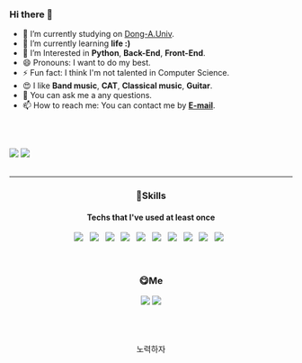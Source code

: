 ### Hi there 👋

- 🔭 I’m currently studying on [Dong-A.Univ](https://donga.ac.kr).
- 🌱 I’m currently learning **life :)**
- 🤨 I’m Interested in **Python**, **Back-End**, **Front-End**.
- 😄 Pronouns: I want to do my best.
- ⚡ Fun fact: I think I'm not talented in Computer Science.
- 😍 I like **Band music**, **CAT**, **Classical music**, **Guitar**.
- 💬 You can ask me a any questions.
- 📫 How to reach me: You can contact me by **[E-mail](mailto:moomin.dev@icloud.com)**.
<br/>
<br/>
<!--<a href="버튼을 눌렀을 때 이동할 링크" target="_blank"><img src="https://img.shields.io/badge/뱃지레이블-배경색?style=뱃지모양&logo=로고&logoColor=로고색상"/></a>-->

<img src="https://github-readme-stats.vercel.app/api?username=98moomin&hide=stars&show_icons=true&count_private=true&line_height=24"> <img src="https://github-readme-stats.vercel.app/api/top-langs/?username=98moomin&layout=compact&langs_count=8&card_width=250">
<br/>
<br/>

***

### <div align=center>💪Skills</div>
#### <div align=center>Techs that I've used at least once</div>
<div align=center>
  <img src="https://img.shields.io/badge/C-00599C?style=flat-square&logo=c&logoColor=white"/> &nbsp
  <img src="https://img.shields.io/badge/C++-00599C?style=flat-square&logo=c%2B%2B&logoColor=white"/> &nbsp
  <img src="https://img.shields.io/badge/Python-3766AB?style=flat-square&logo=python&logoColor=white"/> &nbsp
  <img src="https://img.shields.io/badge/HTML5-E34F26?style=flat-square&logo=HTML5&logoColor=white"/> &nbsp
  <img src="https://img.shields.io/badge/CSS3-1572B6?style=flat-square&logo=CSS3&logoColor=white"/> &nbsp
  <img src="https://img.shields.io/badge/JavaScript-F7DF1E?style=flat-square&logo=JavaScript&logoColor=white"/> &nbsp
  <img src="https://img.shields.io/badge/JQuery-000000?style=flat-square&logo=Jquery&logoColor=0968AC"/> &nbsp
  <img src="https://img.shields.io/badge/Node.js-339933?style=flat-square&logo=Node.js&logoColor=white"/> &nbsp
  <img src="https://img.shields.io/badge/MongoDB-47A248?style=flat-square&logo=MongoDB&logoColor=white"/> &nbsp 
  <img src="https://img.shields.io/badge/Electron-2A2D38?style=flat-square&logo=Electron&logoColor=9CE6F4"/> &nbsp
</div>
<br/>
<br/>

### <div align=center>😋Me</div>
<div align=center>
  <a href="https://www.instagram.com/msnswoe/" target="_blank"><img src="https://img.shields.io/badge/msnswoe-FF3399?style=flat-square&logo=instagram&logoColor=white"/></a>
  <img src="https://img.shields.io/badge/moomin.dev@icloud.com-DC5B4E?style=flat-square&logo=Gmail&logoColor=white"/></a>
</div>
<br/>
<div align=center>
<!--   <a href="https://github.com/98moomin" target="_blank"><img src="https://hits.seeyoufarm.com/api/count/incr/badge.svg?url=https%3A%2F%2Fgithub.com%2F98moomin&count_bg=%23000000&title_bg=%23FFCD61&icon=verizon.svg&icon_color=%23FF0000&title=HITS&edge_flat=true"/></a> -->
</div>
<br/>
<br/>

<p align=center>노력하자</p>
